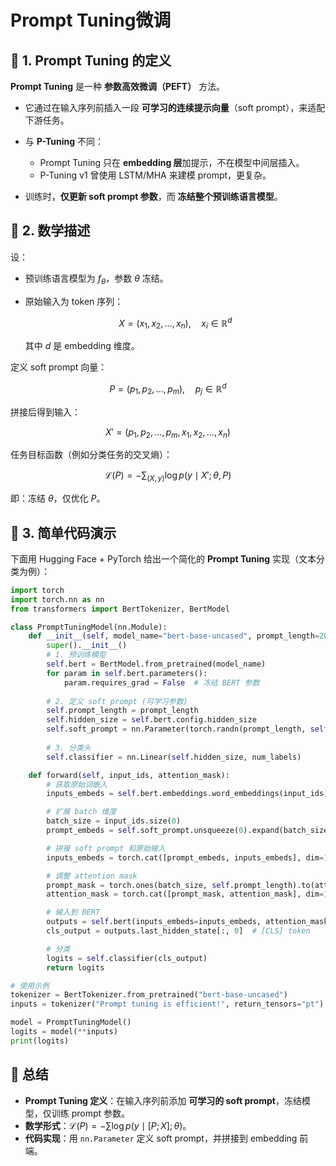 # Prompt Tuning微调

## 📖 1. Prompt Tuning 的定义

**Prompt Tuning** 是一种 **参数高效微调（PEFT）** 方法。

* 它通过在输入序列前插入一段 **可学习的连续提示向量**（soft prompt），来适配下游任务。
* 与 **P-Tuning** 不同：

  * Prompt Tuning 只在 **embedding 层**加提示，不在模型中间层插入。
  * P-Tuning v1 曾使用 LSTM/MHA 来建模 prompt，更复杂。
* 训练时，**仅更新 soft prompt 参数**，而 **冻结整个预训练语言模型**。



## 📖 2. 数学描述

设：

* 预训练语言模型为 $f_\theta$，参数 $\theta$ 冻结。
* 原始输入为 token 序列：

  $$
  X = (x_1, x_2, \dots, x_n), \quad x_i \in \mathbb{R}^d
  $$

  其中 $d$ 是 embedding 维度。

定义 soft prompt 向量：

$$
P = (p_1, p_2, \dots, p_m), \quad p_j \in \mathbb{R}^d
$$

拼接后得到输入：

$$
X' = (p_1, p_2, \dots, p_m, x_1, x_2, \dots, x_n)
$$

任务目标函数（例如分类任务的交叉熵）：

$$
\mathcal{L}(P) = - \sum_{(X, y)} \log p(y \mid X'; \theta, P)
$$

即：冻结 $\theta$，仅优化 $P$。



## 📖 3. 简单代码演示

下面用 Hugging Face + PyTorch 给出一个简化的 **Prompt Tuning** 实现（文本分类为例）：

```python
import torch
import torch.nn as nn
from transformers import BertTokenizer, BertModel

class PromptTuningModel(nn.Module):
    def __init__(self, model_name="bert-base-uncased", prompt_length=20, num_labels=2):
        super().__init__()
        # 1. 预训练模型
        self.bert = BertModel.from_pretrained(model_name)
        for param in self.bert.parameters():
            param.requires_grad = False  # 冻结 BERT 参数
        
        # 2. 定义 soft prompt (可学习参数)
        self.prompt_length = prompt_length
        self.hidden_size = self.bert.config.hidden_size
        self.soft_prompt = nn.Parameter(torch.randn(prompt_length, self.hidden_size))
        
        # 3. 分类头
        self.classifier = nn.Linear(self.hidden_size, num_labels)

    def forward(self, input_ids, attention_mask):
        # 获取原始词嵌入
        inputs_embeds = self.bert.embeddings.word_embeddings(input_ids)

        # 扩展 batch 维度
        batch_size = input_ids.size(0)
        prompt_embeds = self.soft_prompt.unsqueeze(0).expand(batch_size, -1, -1)

        # 拼接 soft prompt 和原始输入
        inputs_embeds = torch.cat([prompt_embeds, inputs_embeds], dim=1)

        # 调整 attention mask
        prompt_mask = torch.ones(batch_size, self.prompt_length).to(attention_mask.device)
        attention_mask = torch.cat([prompt_mask, attention_mask], dim=1)

        # 输入到 BERT
        outputs = self.bert(inputs_embeds=inputs_embeds, attention_mask=attention_mask)
        cls_output = outputs.last_hidden_state[:, 0]  # [CLS] token

        # 分类
        logits = self.classifier(cls_output)
        return logits

# 使用示例
tokenizer = BertTokenizer.from_pretrained("bert-base-uncased")
inputs = tokenizer("Prompt tuning is efficient!", return_tensors="pt")

model = PromptTuningModel()
logits = model(**inputs)
print(logits)
```



## 📖 总结

* **Prompt Tuning 定义**：在输入序列前添加 **可学习的 soft prompt**，冻结模型，仅训练 prompt 参数。
* **数学形式**：$\mathcal{L}(P) = - \sum \log p(y \mid [P; X]; \theta)$。
* **代码实现**：用 `nn.Parameter` 定义 soft prompt，并拼接到 embedding 前端。



